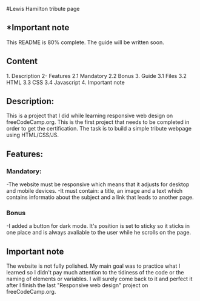 #Lewis Hamilton tribute page

<h2>*Important note</h2>
This README is 80% complete. The guide will be written soon.

<h2>Content</h2>
1. Description
2- Features
 2.1 Mandatory
 2.2 Bonus
3. Guide
 3.1 Files
 3.2 HTML
 3.3 CSS
 3.4 Javascript
4. Important note

<h2>Description: </h2>
This is a project that I did while learning responsive web design on freeCodeCamp.org. This is the first project that
needs to be completed in order to get the certification. The task is to build a simple tribute webpage using HTML/CSS/JS.

<h2>Features:</h2>

<h3>Mandatory:</h3>
-The website must be responsive which means that it adjusts for desktop and mobile devices.
-It must contain: a title, an image and a text which contains informatio about the subject and a link that leads to 
another page.

<h3>Bonus</h3>
-I added a button for dark mode. It's position is set to sticky so it sticks in one place and is always avaliable to
the user while he scrolls on the page.

<h2>Important note</h2>
 The website is not fully polished. My main goal was to practice what I learned so I didn't pay much attention to the
 tidiness of the code or the naming of elements or variables. I will surely come back to it and perfect it after I
 finish the last "Responsive web design" project on freeCodeCamp.org. 
